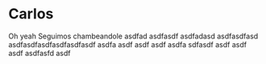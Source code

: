 # Carlos
Oh yeah
Seguimos chambeandole
asdfad
asdfasdf
asdfadasd
asdfasdfasd
asdfasdfasdfasdfasdfasdf
asdfa
asdf
asdf
asdf
asdfa
sdfasdf
asdf
asdf
asdf
asdfasfd
asdf